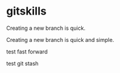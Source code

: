 # gitskills
Creating a new branch is quick.

Creating a new branch is quick and simple.

test fast forward

test git stash
